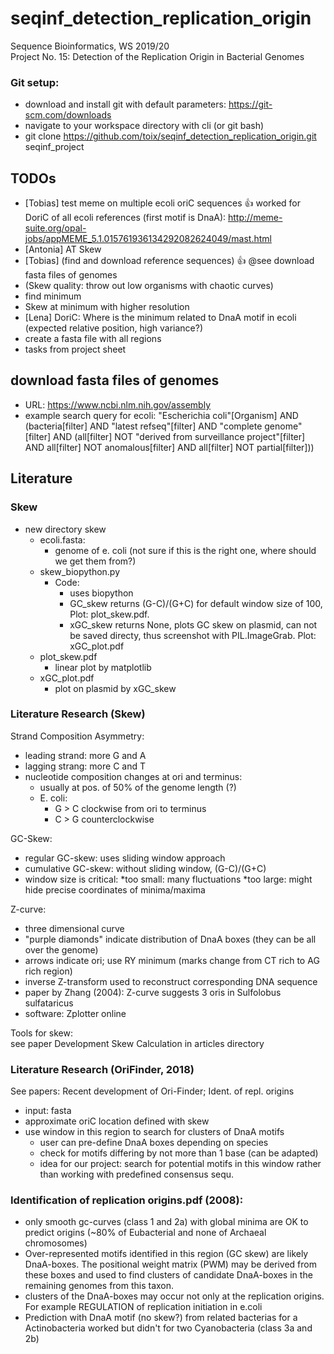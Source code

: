 # seqinf_detection_replication_origin
Sequence Bioinformatics, WS 2019/20<br/>
Project No. 15: Detection of the Replication Origin in Bacterial Genomes

### Git setup:
* download and install git with default parameters: https://git-scm.com/downloads<br/>
* navigate to your workspace directory with cli (or git bash)<br/>
* git clone https://github.com/toix/seqinf_detection_replication_origin.git seqinf_project<br/>


## TODOs
* [Tobias] test meme on multiple ecoli oriC sequences 👍 worked for DoriC of all ecoli references (first motif is DnaA): http://meme-suite.org/opal-jobs/appMEME_5.1.015761936134292082624049/mast.html
* [Antonia] AT Skew
* [Tobias] (find and download reference sequences) 👍 @see download fasta files of genomes
* (Skew quality: throw out low organisms with chaotic curves)
* find minimum
* Skew at minimum with higher resolution
* [Lena] DoriC: Where is the minimum related to DnaA motif in ecoli (expected relative position, high variance?)
* create a fasta file with all regions
* tasks from project sheet

## download fasta files of genomes
+ URL: https://www.ncbi.nlm.nih.gov/assembly
+ example search query for ecoli: "Escherichia coli"[Organism] AND (bacteria[filter] AND "latest refseq"[filter] AND "complete genome"[filter] AND (all[filter] NOT "derived from surveillance project"[filter] AND all[filter] NOT anomalous[filter] AND all[filter] NOT partial[filter]))

## Literature
### Skew
* new directory skew  
    * ecoli.fasta:  
        * genome of e. coli (not sure if this is the right one, where should we get them from?)
    * skew_biopython.py  
        * Code:
            * uses biopython
            * GC_skew returns (G-C)/(G+C) for default window size of 100, Plot: plot_skew.pdf. 
            * xGC_skew returns None, plots GC skew on plasmid, can not be saved directy, thus screenshot with PIL.ImageGrab. Plot: xGC_plot.pdf
    * plot_skew.pdf
        * linear plot by matplotlib
	* xGC_plot.pdf
        + plot on plasmid by xGC_skew

### Literature Research (Skew)
Strand Composition Asymmetry:<br/>
* leading strand: more G and A
* lagging strang: more C and T
* nucleotide composition changes at ori and terminus:
	* usually at pos. of 50% of the genome length (?)
	* E. coli: 
		* G > C clockwise from ori to terminus
		* C > G counterclockwise

GC-Skew:<br/>
* regular GC-skew: uses sliding window approach
* cumulative GC-skew: without sliding window, (G-C)/(G+C)
* window size is critical:
	*too small: many fluctuations
	*too large: might hide precise coordinates of minima/maxima

Z-curve:<br/>
* three dimensional curve
* "purple diamonds" indicate distribution of DnaA boxes (they can be all over the genome)
* arrows indicate ori; use RY minimum (marks change from CT rich to AG rich region)
* inverse Z-transform used to reconstruct corresponding DNA sequence
* paper by Zhang (2004): Z-curve suggests 3 oris in Sulfolobus sulfataricus
* software: Zplotter online

Tools for skew:<br/>
see paper Development Skew Calculation in articles directory

### Literature Research (OriFinder, 2018)
See papers: Recent development of Ori-Finder; Ident. of repl. origins
* input: fasta
* approximate oriC location defined with skew
* use window in this region to search for clusters of DnaA motifs
	* user can pre-define DnaA boxes depending on species
	* check for motifs differing by not more than 1 base (can be adapted)
	* idea for our project: search for potential motifs in this window rather than working with predefined consensus sequ.
	
### Identification of replication origins.pdf (2008):
* only smooth gc-curves (class 1 and 2a) with global minima are OK to predict origins (~80% of Eubacterial and none of Archaeal chromosomes)
* Over-represented motifs identified in this region (GC skew) are likely DnaA-boxes. The positional weight matrix (PWM) may be derived from these boxes and used to find clusters of candidate DnaA-boxes in the remaining genomes from this taxon.
* clusters of the DnaA-boxes may occur not only at the replication origins. For example REGULATION of replication initiation in e.coli
* Prediction with DnaA motif (no skew?) from related bacterias for a Actinobacteria worked but didn't for two Cyanobacteria (class 3a and 2b)
